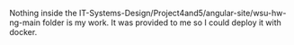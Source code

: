Nothing inside the IT-Systems-Design/Project4and5/angular-site/wsu-hw-ng-main folder is my work. It was provided to me so I could deploy it with docker.
